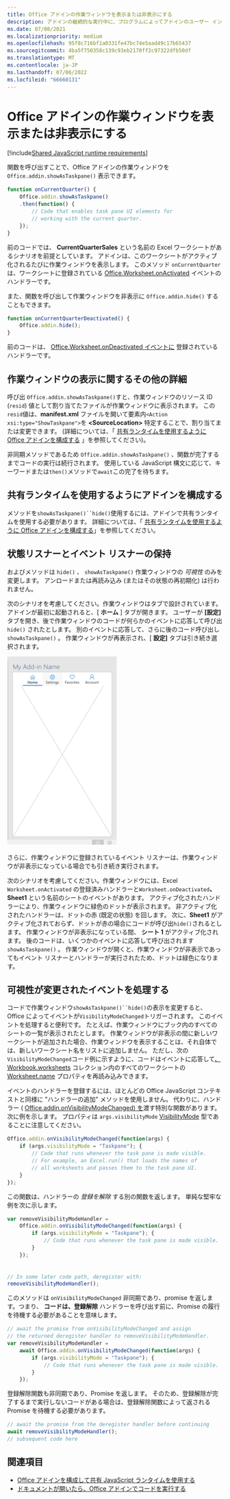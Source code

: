 ```yaml
---
title: Office アドインの作業ウィンドウを表示または非表示にする
description: アドインの継続的な実行中に、プログラムによってアドインのユーザー インターフェイスを非表示または表示する方法について説明します。
ms.date: 07/08/2021
ms.localizationpriority: medium
ms.openlocfilehash: 95f8c716bf1a0331fe47bc74e5aad49c17b65437
ms.sourcegitcommit: 4ba5f750358c139c93eb2170ff2c97322dfb50df
ms.translationtype: MT
ms.contentlocale: ja-JP
ms.lasthandoff: 07/06/2022
ms.locfileid: "66660131"
---
```

# <a name="show-or-hide-the-task-pane-of-your-office-add-in"></a>Office アドインの作業ウィンドウを表示または非表示にする

[!include[Shared JavaScript runtime requirements](../includes/shared-runtime-requirements-note.md)]

関数を呼び出すことで、Office アドインの作業ウィンドウを `Office.addin.showAsTaskpane()` 表示できます。

```javascript
function onCurrentQuarter() {
    Office.addin.showAsTaskpane()
    .then(function() {
        // Code that enables task pane UI elements for
        // working with the current quarter.
    });
}
```

前のコードでは、 **CurrentQuarterSales** という名前の Excel ワークシートがあるシナリオを前提としています。 アドインは、このワークシートがアクティブ化されるたびに作業ウィンドウを表示します。 このメソッド `onCurrentQuarter` は、ワークシートに登録されている [Office.Worksheet.onActivated](/javascript/api/excel/excel.worksheet?view=excel-js-preview&preserve-view=true#excel-excel-worksheet-onactivated-member) イベントのハンドラーです。

また、関数を呼び出して作業ウィンドウを非表示に `Office.addin.hide()` することもできます。

```javascript
function onCurrentQuarterDeactivated() {
    Office.addin.hide();
}
```

前のコードは、 [Office.Worksheet.onDeactivated イベントに](/javascript/api/excel/excel.worksheet?view=excel-js-preview&preserve-view=true#excel-excel-worksheet-ondeactivated-member) 登録されているハンドラーです。

## <a name="additional-details-on-showing-the-task-pane"></a>作業ウィンドウの表示に関するその他の詳細

呼び出 `Office.addin.showAsTaskpane()`すと、作業ウィンドウのリソース ID (`resid`) 値として割り当てたファイルが作業ウィンドウに表示されます。 この`resid`値は、**manifest.xml** ファイルを開いて要素内`<Action xsi:type="ShowTaskpane">`を **\<SourceLocation\>** 特定することで、割り当てまたは変更できます。
(詳細については、「 [共有ランタイムを使用するように Office アドインを構成する](configure-your-add-in-to-use-a-shared-runtime.md) 」を参照してください)。

非同期メソッドであるため `Office.addin.showAsTaskpane()` 、関数が完了するまでコードの実行は続行されます。 使用している JavaScript 構文に応じて、キーワードまたは`then()`メソッドで`await`この完了を待ちます。

## <a name="configure-your-add-in-to-use-the-shared-runtime"></a>共有ランタイムを使用するようにアドインを構成する

メソッドを`showAsTaskpane()``hide()`使用するには、アドインで共有ランタイムを使用する必要があります。 詳細については、「 [共有ランタイムを使用するように Office アドインを構成する](configure-your-add-in-to-use-a-shared-runtime.md)」を参照してください。

## <a name="preservation-of-state-and-event-listeners"></a>状態リスナーとイベント リスナーの保持

およびメソッドは `hide()` 、 `showAsTaskpane()` 作業ウィンドウの *可視性* のみを変更します。 アンロードまたは再読み込み (またはその状態の再初期化) は行われません。

次のシナリオを考慮してください。作業ウィンドウはタブで設計されています。 アドインが最初に起動されると、[ **ホーム** ] タブが開きます。 ユーザーが **[設定]** タブを開き、後で作業ウィンドウのコードが何らかのイベントに応答して呼び出 `hide()` されたとします。 別のイベントに応答して、さらに後のコード呼び出し `showAsTaskpane()` 。 作業ウィンドウが再表示され、[ **設定]** タブは引き続き選択されます。

![[ホーム]、[設定]、[お気に入り]、および [アカウント] という 4 つのタブがある作業ウィンドウのスクリーンショット。](../images/TaskpaneWithTabs.png)

さらに、作業ウィンドウに登録されているイベント リスナーは、作業ウィンドウが非表示になっている場合でも引き続き実行されます。

次のシナリオを考慮してください。作業ウィンドウには、Excel `Worksheet.onActivated` の登録済みハンドラーと`Worksheet.onDeactivated`**、Sheet1** という名前のシートのイベントがあります。 アクティブ化されたハンドラーにより、作業ウィンドウに緑色のドットが表示されます。 非アクティブ化されたハンドラーは、ドットの赤 (既定の状態) を回します。 次に、**Sheet1** がアクティブ化されておらず、ドットが赤の場合にコードが呼び出`hide()`されるとします。 作業ウィンドウが非表示になっている間、 **シート 1** がアクティブ化されます。 後のコードは、いくつかのイベントに応答して呼び出されます `showAsTaskpane()` 。 作業ウィンドウが開くと、作業ウィンドウが非表示であってもイベント リスナーとハンドラーが実行されたため、ドットは緑色になります。

## <a name="handle-the-visibility-changed-event"></a>可視性が変更されたイベントを処理する

コードで作業ウィンドウ`showAsTaskpane()``hide()`の表示を変更すると、Office によってイベントが`VisibilityModeChanged`トリガーされます。 このイベントを処理すると便利です。 たとえば、作業ウィンドウにブック内のすべてのシートの一覧が表示されたとします。 作業ウィンドウが非表示の間に新しいワークシートが追加された場合、作業ウィンドウを表示することは、それ自体では、新しいワークシート名をリストに追加しません。 ただし、次の`VisibilityModeChanged`コード例に示すように、コードはイベントに応答して[、Workbook.worksheets](/javascript/api/excel/excel.workbook#excel-excel-workbook-worksheets-member) コレクション内のすべてのワークシートの [Worksheet.name](/javascript/api/excel/excel.worksheet#excel-excel-worksheet-name-member) プロパティを再読み込みできます。

イベントのハンドラーを登録するには、ほとんどの Office JavaScript コンテキストと同様に "ハンドラーの追加" メソッドを使用しません。 代わりに、ハンドラー ( [Office.addin.onVisibilityModeChanged) を](/javascript/api/office/office.addin#office-office-addin-onvisibilitymodechanged-member(1))渡す特別な関数があります。 次に例を示します。 プロパティは `args.visibilityMode` [VisibilityMode](/javascript/api/office/office.visibilitymode) 型であることに注意してください。

```javascript
Office.addin.onVisibilityModeChanged(function(args) {
    if (args.visibilityMode = "Taskpane"); {
        // Code that runs whenever the task pane is made visible.
        // For example, an Excel.run() that loads the names of
        // all worksheets and passes them to the task pane UI.
    }
});
```

この関数は、ハンドラーの *登録を解除* する別の関数を返します。 単純な堅牢な例を次に示します。

```javascript
var removeVisibilityModeHandler =
    Office.addin.onVisibilityModeChanged(function(args) {
        if (args.visibilityMode = "Taskpane"); {
            // Code that runs whenever the task pane is made visible.
        }
    });


// In some later code path, deregister with:
removeVisibilityModeHandler();
```

このメソッドは `onVisibilityModeChanged` 非同期であり、promise を返します。つまり、 **コードは、登録解除** ハンドラーを呼び出す前に、Promise の履行を待機する必要があることを意味します。

```javascript
// await the promise from onVisibilityModeChanged and assign
// the returned deregister handler to removeVisibilityModeHandler.
var removeVisibilityModeHandler =
    await Office.addin.onVisibilityModeChanged(function(args) {
        if (args.visibilityMode = "Taskpane"); {
            // Code that runs whenever the task pane is made visible.
        }
    });
```

登録解除関数も非同期であり、Promise を返します。 そのため、登録解除が完了するまで実行しないコードがある場合は、登録解除関数によって返される Promise を待機する必要があります。

```javascript
// await the promise from the deregister handler before continuing
await removeVisibilityModeHandler();
// subsequent code here
```

## <a name="see-also"></a>関連項目

- [Office アドインを構成して共有 JavaScript ランタイムを使用する](configure-your-add-in-to-use-a-shared-runtime.md)
- [ドキュメントが開いたら、Office アドインでコードを実行する](run-code-on-document-open.md)
